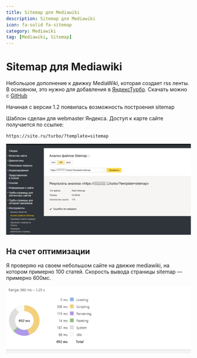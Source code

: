 ```yaml
---
title: Sitemap для Mediawiki
description: Sitemap для Mediawiki
icon: fa-solid fa-sitemap
category: Mediawiki
tag: [Mediawiki, Sitemap]
---
```


# Sitemap для Mediawiki

<SiteInfo name="Sitemap и YandexTurbo для Mediawiki" url="https://ichiblog.ru/my-projects/yandex_turbo_for_mediawiki/" desc="Скрипт для формирования страниц, работает через api" preview="/preview_site/github.com_ichinya_yandex_turbo_for_mediawiki.png" repo="https://github.com/Ichinya/yandex_turbo_for_mediawiki" />

Небольшое дополнение к движку MediaWiki, которая создает rss ленты. В основном, это нужно для добавления в [ЯндексТурбо](/mediawiki/turbo). Скачать можно с [GitHub](https://github.com/Ichinya/yandex_turbo_for_mediawiki)

Начиная с версии 1.2 появилась возможность построения sitemap

Шаблон сделан для webmaster Яндекса. Доступ к карте сайте получается по ссылке:

    https://site.ru/turbo/?template=sitemap

![Картинка](./sitemap-1.png)

## На счет оптимизации

Я проверяю на своем небольшом сайте на движке mediawiki, на котором примерно 100 статей. Скорость вывода страницы sitemap — примерно 600мс.

![Картинка](./sitemap-2.png)
